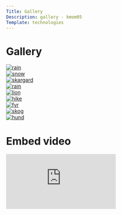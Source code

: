 ```yaml
---
Title: Gallery
Description: gallery - kmom05
Template: technologies
---
```


Gallery
==========================

<div>
<a href="image/Flygplan.jpg" target="_blank">
    <picture class="gallerybox">
        <source media="(min-width: 1700px)" srcset="image/Flygplan.jpg?w=350&h=350&crop-to-fit&q=80" alt="rain">
        <source media="(min-width: 1361px)" srcset="image/Flygplan.jpg?w=300&h=300&crop-to-fit&q=70" alt="rain">
        <source media="(min-width: 760px)" srcset="image/Flygplan.jpg?w=200&h=200&crop-to-fit&q=60" alt="rain">
        <source media="(min-width: 374px)" srcset="image/Flygplan.jpg?w=300&h=300&crop-to-fit&q=50" alt="rain">
        <img src="image/Flygplan.jpg?w=150&h=150&crop-to-fit&q=40" alt="rain">
    </picture>
</a>
</div>


<div>
<a href="image/snow.jpg" target="_blank">
    <picture class="gallerybox">
        <source media="(min-width: 1700px)" srcset="image/snow.jpg?w=350&h=350&crop-to-fit&q=80" alt="snow">
        <source media="(min-width: 1361px)" srcset="image/snow.jpg?w=300&h=300&crop-to-fit&q=70" alt="snow">
        <source media="(min-width: 760px)" srcset="image/snow.jpg?w=200&h=200&crop-to-fit&q=60" alt="snow">
        <source media="(min-width: 374px)" srcset="image/snow.jpg?w=300&h=300&crop-to-fit&q=50" alt="snow">
        <img src="image/snow.jpg?w=150&h=150&crop-to-fit&q=40" alt="snow">
    </picture>
</a>
</div>

<div>
<a href="image/skargard.jpg" target="_blank">
    <picture class="gallerybox">
        <source media="(min-width: 1700px)" srcset="image/skargard.jpg?w=350&h=350&crop-to-fit&q=80" alt="skargard">
        <source media="(min-width: 1361px)" srcset="image/skargard.jpg?w=300&h=300&crop-to-fit&q=70" alt="skargard">
        <source media="(min-width: 760px)" srcset="image/skargard.jpg?w=200&h=200&crop-to-fit&q=60" alt="skargard">
        <source media="(min-width: 374px)" srcset="image/skargard.jpg?w=300&h=300&crop-to-fit&q=50" alt="skargard">
        <img src="image/skargard.jpg?w=150&h=150&crop-to-fit&q=40" alt="skargard">
    </picture>
</a>
</div>

<div>
<a href="image/rain.jpg" target="_blank">
    <picture class="gallerybox">
        <source media="(min-width: 1700px)" srcset="image/rain.jpg?w=350&h=350&crop-to-fit&q=80" alt="rain">
        <source media="(min-width: 1361px)" srcset="image/rain.jpg?w=300&h=300&crop-to-fit&q=70" alt="rain">
        <source media="(min-width: 760px)" srcset="image/rain.jpg?w=200&h=200&crop-to-fit&q=60" alt="rain">
        <source media="(min-width: 374px)" srcset="image/rain.jpg?w=300&h=300&crop-to-fit&q=50" alt="rain">
        <img src="image/rain.jpg?w=150&h=150&crop-to-fit&q=40" alt="rain">
    </picture>
</a>
</div>

<div>
<a href="image/lion.jpg" target="_blank">
    <picture class="gallerybox">
        <source media="(min-width: 1700px)" srcset="image/lion.jpg?w=350&h=350&crop-to-fit&q=80" alt="lion">
        <source media="(min-width: 1361px)" srcset="image/lion.jpg?w=300&h=300&crop-to-fit&q=70" alt="lion">
        <source media="(min-width: 760px)" srcset="image/lion.jpg?w=200&h=200&crop-to-fit&q=60" alt="lion">
        <source media="(min-width: 374px)" srcset="image/lion.jpg?w=300&h=300&crop-to-fit&q=50" alt="lion">
        <img src="image/lion.jpg?w=150&h=150&crop-to-fit&q=40" alt="lion">
    </picture>
</a>
</div>

<div>
<a href="image/hike.jpg" target="_blank">
    <picture class="gallerybox">
        <source media="(min-width: 1700px)" srcset="image/hike.jpg?w=350&h=350&crop-to-fit&q=80" alt="hike">
        <source media="(min-width: 1361px)" srcset="image/hike.jpg?w=300&h=300&crop-to-fit&q=70" alt="hike">
        <source media="(min-width: 760px)" srcset="image/hike.jpg?w=200&h=200&crop-to-fit&q=60" alt="hike">
        <source media="(min-width: 374px)" srcset="image/hike.jpg?w=300&h=300&crop-to-fit&q=50" alt="hike">
        <img src="image/hike.jpg?w=150&h=150&crop-to-fit&q=40" alt="hike">
    </picture>
</a>
</div>

<div>
<a href="image/fyr.jpeg" target="_blank">
    <picture class="gallerybox">
        <source media="(min-width: 1700px)" srcset="image/fyr.jpeg?w=350&h=350&crop-to-fit&q=80" alt="fyr">
        <source media="(min-width: 1361px)" srcset="image/fyr.jpeg?w=300&h=300&crop-to-fit&q=70" alt="fyr">
        <source media="(min-width: 760px)" srcset="image/fyr.jpeg?w=200&h=200&crop-to-fit&q=60" alt="fyr">
        <source media="(min-width: 374px)" srcset="image/fyr.jpeg?w=300&h=300&crop-to-fit&q=50" alt="fyr">
        <img src="image/fyr.jpeg?w=150&h=150&crop-to-fit&q=40" alt="fyr">
    </picture>
</a>
</div>

<div>
<a href="image/skog.jpg" target="_blank">
    <picture class="gallerybox">
        <source media="(min-width: 1700px)" srcset="image/skog.jpg?w=350&h=350&crop-to-fit&q=80" alt="skog">
        <source media="(min-width: 1361px)" srcset="image/skog.jpg?w=300&h=300&crop-to-fit&q=70" alt="skog">
        <source media="(min-width: 760px)" srcset="image/skog.jpg?w=200&h=200&crop-to-fit&q=60" alt="skog">
        <source media="(min-width: 374px)" srcset="image/skog.jpg?w=300&h=300&crop-to-fit&q=50" alt="skog">
        <img src="image/skog.jpg?w=150&h=150&crop-to-fit&q=40" alt="skog">
    </picture>
</a>
</div>

<div>
<a href="image/dalmatian-g0698a20c1_1920.jpg" target="_blank">
    <picture class="gallerybox">
        <source media="(min-width: 1700px)" srcset="image/dalmatian-g0698a20c1_1920.jpg?w=350&h=350&crop-to-fit&q=80" alt="hund">
        <source media="(min-width: 1361px)" srcset="image/dalmatian-g0698a20c1_1920.jpg?w=300&h=300&crop-to-fit&q=70" alt="hund">
        <source media="(min-width: 760px)" srcset="image/dalmatian-g0698a20c1_1920.jpg?w=200&h=200&crop-to-fit&q=60" alt="hund">
        <source media="(min-width: 374px)" srcset="image/dalmatian-g0698a20c1_1920.jpg?w=300&h=300&crop-to-fit&q=50" alt="hund">
        <img src="image/dalmatian-g0698a20c1_1920.jpg?w=150&h=150&crop-to-fit&q=40" alt="hund">
    </picture>
</a>
</div>


Embed video
==========================


<div class="embed-container">
    <iframe title="myFrame" src="https://www.youtube.com/embed/gCwjLPBqpa0" frameborder="0" allowfullscreen></iframe>
</div>

